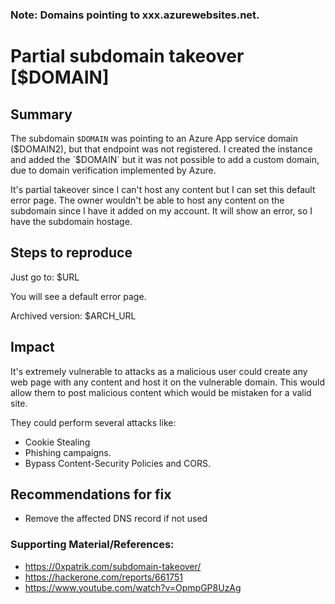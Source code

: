 
### Note: Domains pointing to xxx.azurewebsites.net.

# Partial subdomain takeover [$DOMAIN]

## Summary

The subdomain `$DOMAIN` was pointing to an Azure App service domain ($DOMAIN2), but that endpoint was not registered. I created the instance and added the `$DOMAIN` but it was not possible to add a custom domain, due to domain verification implemented by Azure.

It's partial takeover since I can't host any content but I can set this default error page. 
The owner wouldn't be able to host any content on the subdomain since I have it added on my account. It will show an error, so I have the subdomain hostage.


## Steps to reproduce
 
Just go to: $URL

You will see a default error page. 

Archived version: $ARCH_URL

## Impact

It's extremely vulnerable to attacks as a malicious user could create any web page with any content and host it on the vulnerable domain. This would allow them to post malicious content which would be mistaken for a valid site. 

They could perform several attacks like:
 - Cookie Stealing
 - Phishing campaigns. 
 - Bypass Content-Security Policies and CORS.

 
## Recommendations for fix

* Remove the affected DNS record if not used 
 

### Supporting Material/References:

 - https://0xpatrik.com/subdomain-takeover/
 - https://hackerone.com/reports/661751
 - https://www.youtube.com/watch?v=OpmpGP8UzAg
